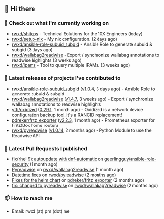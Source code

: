 ## 👋 Hi there

### 👷 Check out what I'm currently working on


- [rwxd/shitops](https://github.com/rwxd/shitops) - Technical Solutions for the 10X Engineers (today)
- [rwxd/setup-nix](https://github.com/rwxd/setup-nix) - My nix configuration. (2 days ago)
- [rwxd/ansible-role-subuid_subgid](https://github.com/rwxd/ansible-role-subuid_subgid) - Ansible Role to generate subuid &amp; subgid (3 days ago)
- [rwxd/wallabag2readwise](https://github.com/rwxd/wallabag2readwise) - Export / synchronize wallabag annotations to readwise highlights (3 weeks ago)
- [rwxd/ipams](https://github.com/rwxd/ipams) - Tool to query multiple IPAMs. (3 weeks ago)

### 🔭 Latest releases of projects I've contributed to


- [rwxd/ansible-role-subuid_subgid](https://github.com/rwxd/ansible-role-subuid_subgid) ([v1.0.4](https://github.com/rwxd/ansible-role-subuid_subgid/releases/tag/v1.0.4), 3 days ago) - Ansible Role to generate subuid &amp; subgid
- [rwxd/wallabag2readwise](https://github.com/rwxd/wallabag2readwise) ([v1.4.7](https://github.com/rwxd/wallabag2readwise/releases/tag/v1.4.7), 3 weeks ago) - Export / synchronize wallabag annotations to readwise highlights
- [ytti/oxidized](https://github.com/ytti/oxidized) ([0.29.1](https://github.com/ytti/oxidized/releases/tag/0.29.1), 1 month ago) - Oxidized is a network device configuration backup tool. It&#39;s a RANCID replacement!
- [pdreker/fritz_exporter](https://github.com/pdreker/fritz_exporter) ([v2.2.3](https://github.com/pdreker/fritz_exporter/releases/tag/v2.2.3), 1 month ago) - Prometheus exporter for Fritz!Box home routers
- [rwxd/pyreadwise](https://github.com/rwxd/pyreadwise) ([v1.0.14](https://github.com/rwxd/pyreadwise/releases/tag/v1.0.14), 2 months ago) - Python Module to use the Readwise API

### 🔨 Latest Pull Requests I published


- [fix(rhel 9): autoupdate with dnf-automatic](https://github.com/geerlingguy/ansible-role-security/pull/115) on [geerlingguy/ansible-role-security](https://github.com/geerlingguy/ansible-role-security) (1 month ago)
- [Pyreadwise](https://github.com/rwxd/wallabag2readwise/pull/57) on [rwxd/wallabag2readwise](https://github.com/rwxd/wallabag2readwise) (1 month ago)
- [Datetime fixes](https://github.com/rwxd/pyreadwise/pull/19) on [rwxd/pyreadwise](https://github.com/rwxd/pyreadwise) (2 months ago)
- [Fixes for the helm chart](https://github.com/pdreker/fritz_exporter/pull/169) on [pdreker/fritz_exporter](https://github.com/pdreker/fritz_exporter) (2 months ago)
- [fix: changed to pyreadwise](https://github.com/rwxd/wallabag2readwise/pull/47) on [rwxd/wallabag2readwise](https://github.com/rwxd/wallabag2readwise) (2 months ago)

### 📫 How to reach me

- Email: rwxd (at) pm (dot) me
